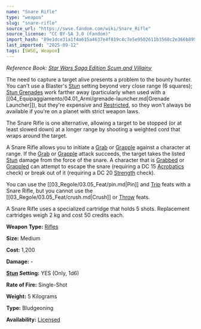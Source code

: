 ```yaml
---
name: "Snare Rifle"
type: "weapon"
slug: "snare-rifle"
source_url: "https://swse.fandom.com/wiki/Snare_Rifle"
source_license: "CC BY-SA 3.0 (Fandom)"
import_hash: "89e1dce31a1f4a615a4637e4f819c4c7e5e9502611b3568c2e366b895a6ff9a4"
last_imported: "2025-09-12"
tags: [SWSE, Weapon]
---
```

*Reference Book: [Star Wars Saga Edition Scum and Villainy](https://swse.fandom.com/wiki/Star_Wars_Saga_Edition_Scum_and_Villainy)*

The need to capture a target alive presents a problem to the bounty hunter. You can't use a Blaster's [Stun](https://swse.fandom.com/wiki/Stun) setting beyond very close range (6 squares); [Stun Grenades](https://swse.fandom.com/wiki/Stun_Grenades) work farther away (particularly when used with a [[04_Equipaggiamento/04.01_Armi/grenade-launcher.md|Grenade Launcher]]), but they're expensive and [Restricted](https://swse.fandom.com/wiki/Restricted), so they won't always be available if you're on a planet with strict weapon laws.

The Snare Rifle is one alternative, allowing a target to be stopped (or at least slowed down) at a longer range by shooting a weighted cord that wraps around the target.

A Snare Rifle allows you to initiate a [Grab](https://swse.fandom.com/wiki/Grab) or [Grapple](https://swse.fandom.com/wiki/Grapple) against a character at range. If the [Grab](https://swse.fandom.com/wiki/Grab) or [Grapple](https://swse.fandom.com/wiki/Grapple) attack succeeds, the target takes the listed [Stun](https://swse.fandom.com/wiki/Stun) damage from the force of the snare. A character that is [Grabbed](https://swse.fandom.com/wiki/Grabbed) or [Grappled](https://swse.fandom.com/wiki/Grappled) can attempt to escape the snare (requiring a DC 15 [Acrobatics](https://swse.fandom.com/wiki/Acrobatics) check) or break out of it (requiring a DC 20 [Strength](https://swse.fandom.com/wiki/Strength) check).

You can use the [[03_Regole/03.05_Feat/pin.md|Pin]] and [Trip](https://swse.fandom.com/wiki/Trip) feats with a Snare Rifle, but you cannot use the [[03_Regole/03.05_Feat/crush.md|Crush]] or [Throw](https://swse.fandom.com/wiki/Throw) feats.

A Snare Rifle uses a specialized cartridge that holds 5 shots. Replacement cartridges weigh 2 kg and cost 50 credits each.

**Weapon Type:** [Rifles](https://swse.fandom.com/wiki/Rifles)

**Size:** Medium

**Cost:** 1,200

**Damage:** -

**[Stun](https://swse.fandom.com/wiki/Stun) Setting:** YES (Only, 1d6)

**Rate of Fire:** Single-Shot

**Weight:** 5 Kilograms

**Type:** Bludgeoning

**Availability:** [Licensed](https://swse.fandom.com/wiki/Licensed)